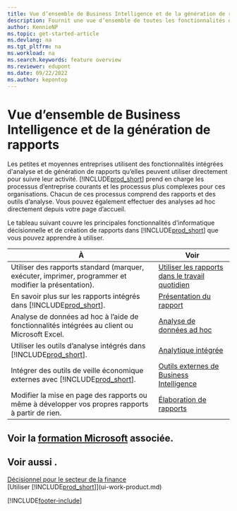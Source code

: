```yaml
---
title: Vue d’ensemble de Business Intelligence et de la génération de rapports
description: Fournit une vue d’ensemble de toutes les fonctionnalités de Business Intelligence et de création de rapports prises en charge dans le produit Business Central.
author: KennieNP
ms.topic: get-started-article
ms.devlang: na
ms.tgt_pltfrm: na
ms.workload: na
ms.search.keywords: feature overview
ms.reviewer: edupont
ms.date: 09/22/2022
ms.author: kepontop
---
```

# <a name="business-intelligence-and-reporting-overview"></a><a name="business-intelligence-and-reporting-overview"></a>Vue d’ensemble de Business Intelligence et de la génération de rapports

Les petites et moyennes entreprises utilisent des fonctionnalités intégrées d'analyse et de génération de rapports qu’elles peuvent utiliser directement pour suivre leur activité. [!INCLUDE[prod_short](includes/prod_short.md)] prend en charge les processus d’entreprise courants et les processus plus complexes pour ces organisations. Chacun de ces processus comprend des rapports et des outils d’analyse. Vous pouvez également effectuer des analyses ad hoc directement depuis votre page d’accueil.  

Le tableau suivant couvre les principales fonctionnalités d’informatique décisionnelle et de création de rapports dans [!INCLUDE[prod_short](includes/prod_short.md)] que vous pouvez apprendre à utiliser.

| À | Voir |
| --- | --- |
| Utiliser des rapports standard (marquer, exécuter, imprimer, programmer et modifier la présentation). | [Utiliser les rapports dans le travail quotidien](reports-use-reports.md) |
| En savoir plus sur les rapports intégrés dans [!INCLUDE[prod_short](includes/prod_short.md)]. |[Présentation du rapport](reports-available-reports.md)|
| Analyse de données ad hoc à l’aide de fonctionnalités intégrées au client ou Microsoft Excel. | [Analyse de données ad hoc](reports-adhoc-analysis.md) |
| Utiliser les outils d’analyse intégrés dans [!INCLUDE[prod_short](includes/prod_short.md)].| [Analytique intégrée](reports-built-in-analytics.md) |
| Intégrer des outils de veille économique externes avec [!INCLUDE[prod_short](includes/prod_short.md)].| [Outils externes de Business Intelligence](reports-external-analysis.md) |
|Modifier la mise en page des rapports ou même à développer vos propres rapports à partir de rien. |[Élaboration de rapports](reports-develop-reports.md)|

## <a name="see-related-microsoft-training"></a><a name="see-related-microsoft-training"></a>Voir la [formation Microsoft](/training/paths/setup-reporting-dynamics-365-business-central/) associée.

## <a name="see-also"></a><a name="see-also"></a>Voir aussi .

[Décisionnel pour le secteur de la finance](bi.md)  
[Utiliser [!INCLUDE[prod_short](includes/prod_short.md)]](ui-work-product.md)  

[!INCLUDE[footer-include](includes/footer-banner.md)]
